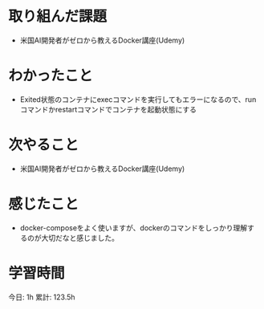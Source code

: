 # 取り組んだ課題 
- 米国AI開発者がゼロから教えるDocker講座(Udemy)
# わかったこと   
+ Exited状態のコンテナにexecコマンドを実行してもエラーになるので、runコマンドかrestartコマンドでコンテナを起動状態にする
# 次やること
- 米国AI開発者がゼロから教えるDocker講座(Udemy)
# 感じたこと
- docker-composeをよく使いますが、dockerのコマンドをしっかり理解するのが大切だなと感じました。

# 学習時間  
今日: 1h 
累計: 123.5h 

